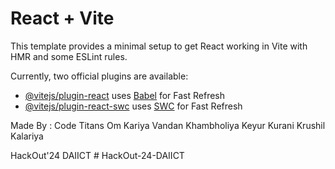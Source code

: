 # React + Vite

This template provides a minimal setup to get React working in Vite with HMR and some ESLint rules.

Currently, two official plugins are available:

- [@vitejs/plugin-react](https://github.com/vitejs/vite-plugin-react/blob/main/packages/plugin-react/README.md) uses [Babel](https://babeljs.io/) for Fast Refresh
- [@vitejs/plugin-react-swc](https://github.com/vitejs/vite-plugin-react-swc) uses [SWC](https://swc.rs/) for Fast Refresh


Made By : Code Titans
Om Kariya
Vandan Khambholiya
Keyur Kurani
Krushil Kalariya

HackOut'24 DAIICT
#   H a c k O u t - 2 4 - D A I I C T  
 